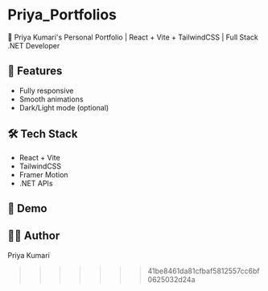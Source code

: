 
# Priya_Portfolios
🌟 Priya Kumari's Personal Portfolio | React + Vite + TailwindCSS | Full Stack .NET Developer
## 🚀 Features
- Fully responsive
- Smooth animations
- Dark/Light mode (optional)

## 🛠 Tech Stack
- React + Vite
- TailwindCSS
- Framer Motion
- .NET APIs

## 📱 Demo


## 👩‍💻 Author
Priya Kumari
>>>>>>> 41be8461da81cfbaf5812557cc6bf0625032d24a
